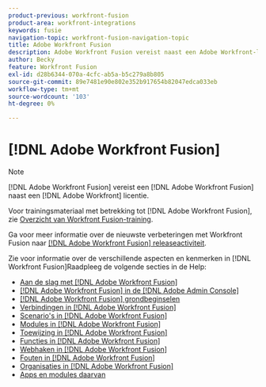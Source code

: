 ```yaml
---
product-previous: workfront-fusion
product-area: workfront-integrations
keywords: fusie
navigation-topic: workfront-fusion-navigation-topic
title: Adobe Workfront Fusion
description: Adobe Workfront Fusion vereist naast een Adobe Workfront-licentie een Adobe Workfront Fusion-licentie.
author: Becky
feature: Workfront Fusion
exl-id: d28b6344-070a-4cfc-ab5a-b5c279a8b805
source-git-commit: 89e7481e90e802e352b917654b82047edca033eb
workflow-type: tm+mt
source-wordcount: '103'
ht-degree: 0%

---
```


# [!DNL Adobe Workfront Fusion]

>[!NOTE]
>
>[!DNL Adobe Workfront Fusion] vereist een [!DNL Adobe Workfront Fusion] naast een [!DNL Adobe Workfront] licentie.

Voor trainingsmateriaal met betrekking tot [!DNL Adobe Workfront Fusion], zie [Overzicht van Workfront Fusion-training](https://experienceleague.adobe.com/docs/workfront-learn/tutorials-workfront/fusion/welcome-to-workfront-fusion/workfront-fusion-overview.html?lang=en).

Ga voor meer informatie over de nieuwste verbeteringen met Workfront Fusion naar [[!DNL Adobe Workfront Fusion] releaseactiviteit](../product-announcements/product-releases/fusion-release-activity/fusion-release-activity.md).

Zie voor informatie over de verschillende aspecten en kenmerken in [!DNL Workfront Fusion]Raadpleeg de volgende secties in de Help:

* [Aan de slag met [!DNL Adobe Workfront Fusion]](../workfront-fusion/get-started/get-started.md)
* [[!DNL Adobe Workfront Fusion] in de [!DNL Adobe Admin Console]](../workfront-fusion/fusion-in-admin-console/fusion-in-admin-console.md)
* [[!DNL Adobe Workfront Fusion] grondbeginselen](../workfront-fusion/workfront-fusion-basics/workfront-fusion-basics.md)
* [Verbindingen in [!DNL Adobe Workfront Fusion]](../workfront-fusion/connections/connections.md)
* [Scenario&#39;s in [!DNL Adobe Workfront Fusion]](../workfront-fusion/scenarios/scenarios.md)
* [Modules in [!DNL Adobe Workfront Fusion]](../workfront-fusion/modules/modules.md)
* [Toewijzing in [!DNL Adobe Workfront Fusion]](../workfront-fusion/mapping/mapping.md)
* [Functies in [!DNL Adobe Workfront Fusion]](../workfront-fusion/functions/functions.md)
* [Webhaken in [!DNL Adobe Workfront Fusion]](../workfront-fusion/webhooks/webhooks.md)
* [Fouten in [!DNL Adobe Workfront Fusion]](../workfront-fusion/errors/errors.md)
* [Organisaties in [!DNL Adobe Workfront Fusion]](../workfront-fusion/organizations/organizations.md)
* [Apps en modules daarvan](../workfront-fusion/apps-and-their-modules/apps-and-their-modules.md)
